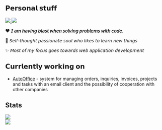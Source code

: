## 𝗣𝗲𝗿𝘀𝗼𝗻𝗮𝗹 𝘀𝘁𝘂𝗳𝗳

<p>
  <a href="https://twitter.com/TeeCoding" target="_blank">
    <img src="https://img.shields.io/badge/-@teecoding-%231DA1F2?style=flat-square&logo=twitter&logoColor=ffffff">
  </a>
  <a href="#">
    <img src="https://img.shields.io/badge/-teecoding-grey?style=flat-square&logo=github&color=black">
  </a>
</p>

❤️ **𝘐 𝘢𝘮 𝘩𝘢𝘷𝘪𝘯𝘨 𝘣𝘭𝘢𝘴𝘵 𝘸𝘩𝘦𝘯 𝘴𝘰𝘭𝘷𝘪𝘯𝘨 𝘱𝘳𝘰𝘣𝘭𝘦𝘮𝘴 𝘸𝘪𝘵𝘩 𝘤𝘰𝘥𝘦.** 

📙 𝘚𝘦𝘭𝘧-𝘵𝘩𝘰𝘶𝘨𝘩𝘵 𝘱𝘢𝘴𝘴𝘪𝘰𝘯𝘢𝘵𝘦 𝘴𝘰𝘶𝘭 𝘸𝘩𝘰 𝘭𝘪𝘬𝘦𝘴 𝘵𝘰 𝘭𝘦𝘢𝘳𝘯 𝘯𝘦𝘸 𝘵𝘩𝘪𝘯𝘨𝘴 

✨ 𝘔𝘰𝘴𝘵 𝘰𝘧 𝘮𝘺 𝘧𝘰𝘤𝘶𝘴 𝘨𝘰𝘦𝘴 𝘵𝘰𝘸𝘢𝘳𝘥𝘴 𝘸𝘦𝘣 𝘢𝘱𝘱𝘭𝘪𝘤𝘢𝘵𝘪𝘰𝘯 𝘥𝘦𝘷𝘦𝘭𝘰𝘱𝘮𝘦𝘯𝘵

## 𝗖𝘂𝗿𝗿𝗹𝗲𝗻𝘁𝗹𝘆 𝘄𝗼𝗿𝗸𝗶𝗻𝗴 𝗼𝗻
- [AutoOffice](https://autooffice.cz/) - system for managing orders, inquiries, invoices, projects and tasks with an email client and the possibility of cooperation with other companies

## Stats

![](https://github-readme-stats.vercel.app/api?username=teecoding&theme=dark&hide_border=false&include_all_commits=true&count_private=true)<br/>
![](https://github-readme-streak-stats.herokuapp.com/?user=teecoding&theme=dark&hide_border=false)<br/>

